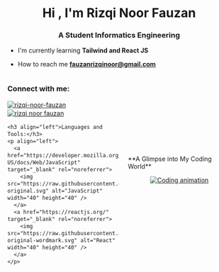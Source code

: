 <h1 align="center">Hi , I'm Rizqi Noor Fauzan</h1>
<h3 align="center">A Student Informatics Engineering</h3>

-  I'm currently learning **Tailwind and React JS**

-  How to reach me **fauzanrizqinoor@gmail.com**

<div style="display: flex; align-items: center;">
  <div style="width: 50%;">
    <h3 align="left">Connect with me:</h3>
    <p align="left">
      <a href="https://codepen.io/rizqi-noor-fauzan" target="blank"><img align="center" src="https://raw.githubusercontent.com/rahuldkjain/github-profile-readme-generator/master/src/images/icons/Social/codepen.svg" alt="rizqi-noor-fauzan" height="30" width="40" /></a>
      <a href="https://linkedin.com/in/rizqi noor fauzan" target="blank"><img align="center" src="https://raw.githubusercontent.com/rahuldkjain/github-profile-readme-generator/master/src/images/icons/Social/linked-in-alt.svg" alt="rizqi noor fauzan" height="30" width="40" /></a>
    </p>

    <h3 align="left">Languages and Tools:</h3>
    <p align="left">
      <a href="https://developer.mozilla.org/en-US/docs/Web/JavaScript" target="_blank" rel="noreferrer">
        <img src="https://raw.githubusercontent.com/devicons/devicon/master/icons/javascript/javascript-original.svg" alt="JavaScript" width="40" height="40" />
      </a>
      <a href="https://reactjs.org/" target="_blank" rel="noreferrer">
        <img src="https://raw.githubusercontent.com/devicons/devicon/master/icons/react/react-original-wordmark.svg" alt="React" width="40" height="40" />
      </a>
    </p>
  </div>
  <div style="width: 50%; margin-left: 20px;">  **A Glimpse into My Coding World**  <p align="center">
      <a href="https://gifdb.com/images/high/programming-coding-is-fun-fiery-louise-belcher-f76463c1e6wnifej.gif" target="_blank">
        <img src="PLACEHOLDER_FOR_OPTIMIZED_GIF" alt="Coding animation" width="200" height="150" />  </a>
    </p>
  </div>
</div>

